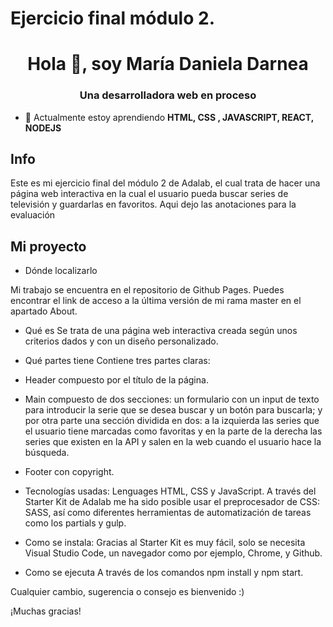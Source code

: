 # Ejercicio final módulo 2.

<h1 align="center">Hola 👋, soy María Daniela Darnea</h1>
<h3 align="center">Una desarrolladora web en proceso</h3>

- 🌱 Actualmente estoy aprendiendo **HTML, CSS , JAVASCRIPT, REACT, NODEJS**

## Info

Este es mi ejercicio final del módulo 2 de Adalab, el cual trata de hacer una página web interactiva en la cual el usuario pueda buscar series de televisión y guardarlas en favoritos.
Aqui dejo las anotaciones para la evaluación

## Mi proyecto

- Dónde localizarlo

Mi trabajo se encuentra en el repositorio de Github Pages. Puedes encontrar el link de acceso a la última versión de mi rama master en el apartado About.

- Qué es
  Se trata de una página web interactiva creada según unos criterios dados y con un diseño personalizado.

- Qué partes tiene
  Contiene tres partes claras:

- Header compuesto por el título de la página.

- Main compuesto de dos secciones: un formulario con un input de texto para introducir la serie que se desea buscar y un botón para buscarla; y por otra parte una sección dividida en dos: a la izquierda las series que el usuario tiene marcadas como favoritas y en la parte de la derecha las series que existen en la API y salen en la web cuando el usuario hace la búsqueda.

- Footer con copyright.

- Tecnologías usadas:
  Lenguages HTML, CSS y JavaScript. A través del Starter Kit de Adalab me ha sido posible usar el preprocesador de CSS: SASS, así como diferentes herramientas de automatización de tareas como los partials y gulp.
- Como se instala:
  Gracias al Starter Kit es muy fácil, solo se necesita Visual Studio Code, un navegador como por ejemplo, Chrome, y Github.

- Como se ejecuta
  A través de los comandos npm install y npm start.

Cualquier cambio, sugerencia o consejo es bienvenido :)

¡Muchas gracias!

